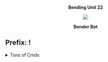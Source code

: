 <p align="center">
<strong>Bending Unit 22</strong>
</p>

<p align="center">
<img src="https://gyazo.com/8cbdc340227eacfa3375294d5944d551.png)" /></a>   
</p>

<p align="center">
<strong>Bender Bot</strong>
</p>

<h2>Prefix: !</h2>

 
<details>
  <summary>Tons of Cmds</summary>
  <p align="center">
<ul>• Admin</br>
• Moderation</br>
• Economy</br>
• Banking</br>
• Store</br>
• Inventory</br>
• Leveling system</br>
• Activity Rewards</br>
• Miscellaneous</ul>
  </p>
</details>

